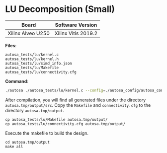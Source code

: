 # LU Decomposition (Small)

Board        | Software Version
-------------|-----------------
Xilinx Alveo U250 | Xilinx Vitis 2019.2

__Files__:
```
autosa_tests/lu/kernel.c
autosa_tests/lu/kernel.h
autosa_tests/lu/simd_info.json
autosa_tests/lu/Makefile
autosa_tests/lu/connectivity.cfg
```

__Command__:
```bash
./autosa ./autosa_tests/lu/kernel.c --config=./autosa_config/autosa_config.json --target=autosa_hls_c --output-dir=./autosa.tmp/output --sa-sizes="{kernel[]->space_time[3];kernel[]->array_part[-1,-1,-1];kernel[]->latency[]}" --simd-info=./autosa_tests/lu/simd_info.json --use-cplusplus-template --no-reschedule
```

After compilation, you will find all generated files under the directory `autosa.tmp/output/src`. Copy the `Makefile` and `connectivity.cfg` to the directory `autosa.tmp/output`.

```
cp autosa_tests/lu/Makefile autosa.tmp/output/
cp autosa_tests/lu/connectivity.cfg autosa.tmp/output/
```

Execute the makefile to build the design.

```
cd autosa.tmp/output
make all
```